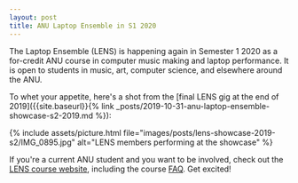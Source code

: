 ```yaml
---
layout: post
title: ANU Laptop Ensemble in S1 2020
---
```


The Laptop Ensemble (LENS) is happening again in Semester 1 2020 as a for-credit
ANU course in computer music making and laptop performance. It is open to
students in music, art, computer science, and elsewhere around the ANU.

To whet your appetite, here's a shot from the [final LENS gig at the end of
2019]({{site.baseurl}}{% link
_posts/2019-10-31-anu-laptop-ensemble-showcase-s2-2019.md %}):

{% include assets/picture.html file="images/posts/lens-showcase-2019-s2/IMG_0895.jpg" alt="LENS members performing at the showcase" %}

If you're a current ANU student and you want to be involved, check out the [LENS
course website](https://cs.anu.edu.au/code-creativity-culture/lens/), including
the course [FAQ](https://cs.anu.edu.au/code-creativity-culture/lens/#faq). Get
excited!
